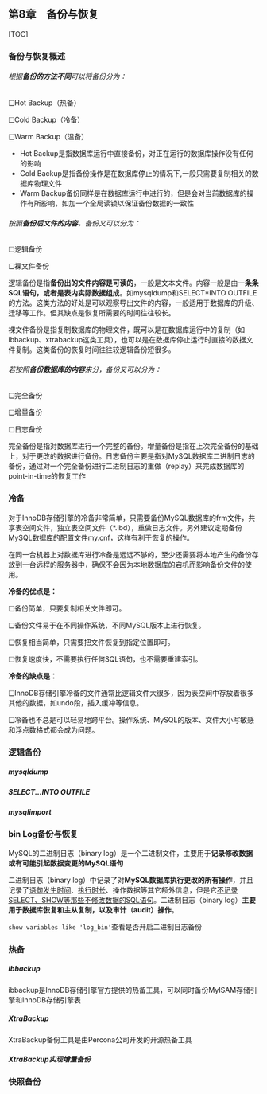 第8章　备份与恢复
-----------------

[TOC]



### 备份与恢复概述

###### 根据**备份的方法不同**可以将备份分为：

❑Hot Backup（热备）

❑Cold Backup（冷备）

❑Warm Backup（温备）

* Hot Backup是指数据库运行中直接备份，对正在运行的数据库操作没有任何的影响
* Cold Backup是指备份操作是在数据库停止的情况下,一般只需要复制相关的数据库物理文件
* Warm Backup备份同样是在数据库运行中进行的，但是会对当前数据库的操作有所影响，如加一个全局读锁以保证备份数据的一致性

###### 按照**备份后文件的内容**，备份又可以分为：

❑逻辑备份

❑裸文件备份

逻辑备份是指**备份出的文件内容是可读的**，一般是文本文件。内容一般是由一**条条SQL语句，或者是表内实际数据组成**。如mysqldump和SELECT*INTO OUTFILE的方法。这类方法的好处是可以观察导出文件的内容，一般适用于数据库的升级、迁移等工作。但其缺点是恢复所需要的时间往往较长。

裸文件备份是指复制数据库的物理文件，既可以是在数据库运行中的复制（如ibbackup、xtrabackup这类工具），也可以是在数据库停止运行时直接的数据文件复制。这类备份的恢复时间往往较逻辑备份短很多。

###### 若按照**备份数据库的内容**来分，备份又可以分为：

❑完全备份

❑增量备份

❑日志备份

完全备份是指对数据库进行一个完整的备份。增量备份是指在上次完全备份的基础上，对于更改的数据进行备份。日志备份主要是指对MySQL数据库二进制日志的备份，通过对一个完全备份进行二进制日志的重做（replay）来完成数据库的point-in-time的恢复工作

### 冷备

对于InnoDB存储引擎的冷备非常简单，只需要备份MySQL数据库的frm文件，共享表空间文件，独立表空间文件（*.ibd），重做日志文件。另外建议定期备份MySQL数据库的配置文件my.cnf，这样有利于恢复的操作。

在同一台机器上对数据库进行冷备是远远不够的，至少还需要将本地产生的备份存放到一台远程的服务器中，确保不会因为本地数据库的宕机而影响备份文件的使用。

**冷备的优点是：**

❑备份简单，只要复制相关文件即可。

❑备份文件易于在不同操作系统，不同MySQL版本上进行恢复。

❑恢复相当简单，只需要把文件恢复到指定位置即可。

❑恢复速度快，不需要执行任何SQL语句，也不需要重建索引。

**冷备的缺点是：**

❑InnoDB存储引擎冷备的文件通常比逻辑文件大很多，因为表空间中存放着很多其他的数据，如undo段，插入缓冲等信息。

❑冷备也不总是可以轻易地跨平台。操作系统、MySQL的版本、文件大小写敏感和浮点数格式都会成为问题。

### 逻辑备份

##### mysqldump

##### SELECT...INTO OUTFILE

##### mysqlimport

### bin Log备份与恢复

MySQL的二进制日志（binary log）是一个二进制文件，主要用于**记录修改数据或有可能引起数据变更的MySQL语句**

二进制日志（binary log）中记录了对**MySQL数据库执行更改的所有操作**，并且记录了<u>语句发生时间</u>、<u>执行时长</u>、操作数据等其它额外信息，但是它<u>不记录SELECT、SHOW等那些不修改数据的SQL语句</u>。二进制日志（binary log）**主要用于数据库恢复和主从复制，以及审计（audit）操作**。

`show variables like 'log_bin'`查看是否开启二进制日志备份



### 热备

##### ibbackup

ibbackup是InnoDB存储引擎官方提供的热备工具，可以同时备份MyISAM存储引擎和InnoDB存储引擎表

##### XtraBackup

XtraBackup备份工具是由Percona公司开发的开源热备工具

##### XtraBackup实现增量备份

### 快照备份

